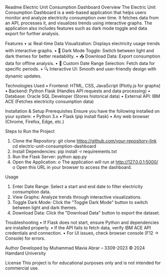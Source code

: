 Readme
Electric Unit Consumption Dashboard
Overview
The Electric Unit Consumption Dashboard is a web-based application that helps users monitor and analyze electricity consumption over time. It fetches data from an API, processes it, and visualizes trends using interactive graphs. The application also includes features such as dark mode toggle and data export for further analysis.

Features
•	📊 Real-time Data Visualization: Displays electricity usage trends with interactive graphs.
•	🌙 Dark Mode Toggle: Switch between light and dark themes for better readability.
•	📥 Download Data: Export consumption data for offline analysis.
•	📅 Custom Date Range Selection: Fetch data for specific periods.
•	🔍 Interactive UI: Smooth and user-friendly design with dynamic updates.

Technologies Used
•	Frontend: HTML, CSS, JavaScript (Plotly.js for graphs)
•	Backend: Python Flask (Handles API requests and data processing)
•	Database: Oracle SQL Developer (Stores historical data)
•	External API: IBM ACE (Fetches electricity consumption data)

Installation & Setup
Prerequisites
Ensure you have the following installed on your system:
•	Python 3.x
•	Flask (pip install flask)
•	Any web browser (Chrome, Firefox, Edge, etc.)

Steps to Run the Project
1.	Clone the Repository:
git clone https://github.com/your-repository-link
cd electric-unit-consumption-dashboard
2.	Install Dependencies:
pip install -r requirements.txt
3.	Run the Flask Server:
python app.py
4.	Open the Application:
o	The application will run at http://127.0.0.1:5000/
o	Open this URL in your browser to access the dashboard.

Usage
1.	Enter Date Range: Select a start and end date to filter electricity consumption data.
2.	View Graphs: Analyze trends through interactive visualizations.
3.	Toggle Dark Mode: Click the "Toggle Dark Mode" button to switch between light and dark themes.
4.	Download Data: Click the "Download Data" button to export the dataset.

Troubleshooting
•	If Flask does not start, ensure Python and dependencies are installed properly.
•	If the API fails to fetch data, verify IBM ACE API credentials and connection.
•	For UI issues, check browser console (F12 -> Console) for errors.

Author
Developed by Muhammad Mavia Abrar – 3309-2023 © 2024 Hamdard University

License
This project is for educational purposes only and is not intended for commercial use.
